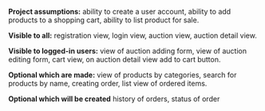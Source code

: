 **Project assumptions:**
ability to create a user account,
ability to add products to a shopping cart,
ability to list product for sale.

**Visible to all:**
registration view,
login view,
auction view,
auction detail view.

**Visible to logged-in users:**
view of auction adding form,
view of auction editing form,
cart view,
on auction detail view add to cart button.

**Optional which are made:**
view of products by categories,
search for products by name,
creating order,
list view of ordered items.

**Optional which will be created**
history of orders,
status of order


